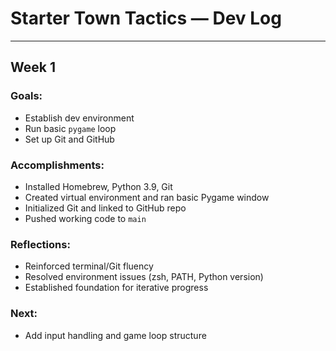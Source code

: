 # Starter Town Tactics — Dev Log

---

## Week 1

### Goals:
- Establish dev environment
- Run basic `pygame` loop
- Set up Git and GitHub

### Accomplishments:
- Installed Homebrew, Python 3.9, Git
- Created virtual environment and ran basic Pygame window
- Initialized Git and linked to GitHub repo
- Pushed working code to `main`

### Reflections:
- Reinforced terminal/Git fluency
- Resolved environment issues (zsh, PATH, Python version)
- Established foundation for iterative progress

### Next:
- Add input handling and game loop structure

